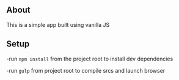 ## About

This is a simple app built using vanilla JS

## Setup

-run `npm install` from the project root to install dev dependencies

-run `gulp` from project root to compile srcs and launch browser